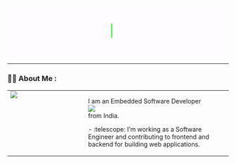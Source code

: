 <div id="header" align="center">
  <img src="Hello_Animation_GiF.gif" width="auto" height="auto"/>
</div>

---

### :woman_technologist: About Me :
<table style="width: 100%; table-layout: fixed; border-collapse: collapse; border: none;">
  <tr>
    <td style="width: 150px; padding-right: 20px; vertical-align: top; border: none; border-color: transparent;">
      <img src="https://media.giphy.com/media/tT2FEbKu63KxdFubmY/giphy.gif" width="100" style="display: block;">
    </td>
    <td style="vertical-align: top; border: none; border-color: transparent;">
      <p>I am an Embedded Software Developer <img src="https://cdnl.iconscout.com/lottie/premium/preview-watermark/processor-chip-10912553-8825314.mp4" width="30" style="display: block;"> from India.</p>
      <p>- :telescope: I’m working as a Software Engineer and contributing to frontend and backend for building web applications.</p>
    </td>
  </tr>
</table>
